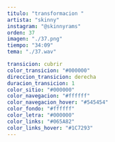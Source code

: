 ```yaml
---
titulo: "transformacion "
artista: "skinny"
instagram: "@skinnyrams"
orden: 37
imagen: "./37.png"
tiempo: "34:09"
tema: "./37.wav"

transicion: cubrir
color_transicion: "#000000"
direccion_transicion: derecha
duracion_transicion: 1
color_sitio: "#000000"
color_navegacion: "#ffffff"
color_navegacion_hover: "#545454"
color_fondo: "#ffffff"
color_letra: "#000000"
color_links: "#065A82"
color_links_hover: "#1C7293"
---
```

